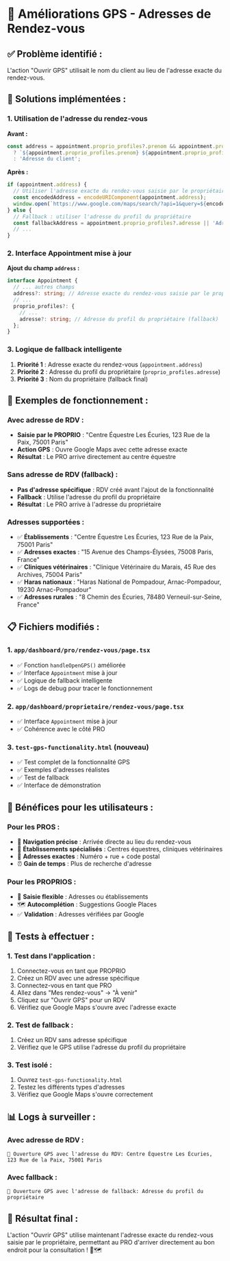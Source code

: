 # 🎯 Améliorations GPS - Adresses de Rendez-vous

## ✅ **Problème identifié :**
L'action "Ouvrir GPS" utilisait le nom du client au lieu de l'adresse exacte du rendez-vous.

## 🚀 **Solutions implémentées :**

### 1. **Utilisation de l'adresse du rendez-vous**
**Avant :**
```javascript
const address = appointment.proprio_profiles?.prenom && appointment.proprio_profiles?.nom 
  ? `${appointment.proprio_profiles.prenom} ${appointment.proprio_profiles.nom}`
  : 'Adresse du client';
```

**Après :**
```javascript
if (appointment.address) {
  // Utiliser l'adresse exacte du rendez-vous saisie par le propriétaire
  const encodedAddress = encodeURIComponent(appointment.address);
  window.open(`https://www.google.com/maps/search/?api=1&query=${encodedAddress}`, '_blank');
} else {
  // Fallback : utiliser l'adresse du profil du propriétaire
  const fallbackAddress = appointment.proprio_profiles?.adresse || 'Adresse du client';
  // ...
}
```

### 2. **Interface Appointment mise à jour**
**Ajout du champ `address` :**
```typescript
interface Appointment {
  // ... autres champs
  address?: string; // Adresse exacte du rendez-vous saisie par le propriétaire
  // ...
  proprio_profiles?: {
    // ...
    adresse?: string; // Adresse du profil du propriétaire (fallback)
  };
}
```

### 3. **Logique de fallback intelligente**
1. **Priorité 1** : Adresse exacte du rendez-vous (`appointment.address`)
2. **Priorité 2** : Adresse du profil du propriétaire (`proprio_profiles.adresse`)
3. **Priorité 3** : Nom du propriétaire (fallback final)

## 🧪 **Exemples de fonctionnement :**

### **Avec adresse de RDV :**
- **Saisie par le PROPRIO** : "Centre Équestre Les Écuries, 123 Rue de la Paix, 75001 Paris"
- **Action GPS** : Ouvre Google Maps avec cette adresse exacte
- **Résultat** : Le PRO arrive directement au centre équestre

### **Sans adresse de RDV (fallback) :**
- **Pas d'adresse spécifique** : RDV créé avant l'ajout de la fonctionnalité
- **Fallback** : Utilise l'adresse du profil du propriétaire
- **Résultat** : Le PRO arrive à l'adresse du propriétaire

### **Adresses supportées :**
- ✅ **Établissements** : "Centre Équestre Les Écuries, 123 Rue de la Paix, 75001 Paris"
- ✅ **Adresses exactes** : "15 Avenue des Champs-Élysées, 75008 Paris, France"
- ✅ **Cliniques vétérinaires** : "Clinique Vétérinaire du Marais, 45 Rue des Archives, 75004 Paris"
- ✅ **Haras nationaux** : "Haras National de Pompadour, Arnac-Pompadour, 19230 Arnac-Pompadour"
- ✅ **Adresses rurales** : "8 Chemin des Écuries, 78480 Verneuil-sur-Seine, France"

## 📋 **Fichiers modifiés :**

### 1. **`app/dashboard/pro/rendez-vous/page.tsx`**
- ✅ Fonction `handleOpenGPS()` améliorée
- ✅ Interface `Appointment` mise à jour
- ✅ Logique de fallback intelligente
- ✅ Logs de debug pour tracer le fonctionnement

### 2. **`app/dashboard/proprietaire/rendez-vous/page.tsx`**
- ✅ Interface `Appointment` mise à jour
- ✅ Cohérence avec le côté PRO

### 3. **`test-gps-functionality.html`** (nouveau)
- ✅ Test complet de la fonctionnalité GPS
- ✅ Exemples d'adresses réalistes
- ✅ Test de fallback
- ✅ Interface de démonstration

## 🎯 **Bénéfices pour les utilisateurs :**

### **Pour les PROS :**
- 🎯 **Navigation précise** : Arrivée directe au lieu du rendez-vous
- 🏢 **Établissements spécialisés** : Centres équestres, cliniques vétérinaires
- 📍 **Adresses exactes** : Numéro + rue + code postal
- ⏰ **Gain de temps** : Plus de recherche d'adresse

### **Pour les PROPRIOS :**
- 📝 **Saisie flexible** : Adresses ou établissements
- 🗺️ **Autocomplétion** : Suggestions Google Places
- ✅ **Validation** : Adresses vérifiées par Google

## 🧪 **Tests à effectuer :**

### 1. **Test dans l'application :**
1. Connectez-vous en tant que PROPRIO
2. Créez un RDV avec une adresse spécifique
3. Connectez-vous en tant que PRO
4. Allez dans "Mes rendez-vous" → "À venir"
5. Cliquez sur "Ouvrir GPS" pour un RDV
6. Vérifiez que Google Maps s'ouvre avec l'adresse exacte

### 2. **Test de fallback :**
1. Créez un RDV sans adresse spécifique
2. Vérifiez que le GPS utilise l'adresse du profil du propriétaire

### 3. **Test isolé :**
1. Ouvrez `test-gps-functionality.html`
2. Testez les différents types d'adresses
3. Vérifiez que Google Maps s'ouvre correctement

## 📊 **Logs à surveiller :**

### **Avec adresse de RDV :**
```
📍 Ouverture GPS avec l'adresse du RDV: Centre Équestre Les Écuries, 123 Rue de la Paix, 75001 Paris
```

### **Avec fallback :**
```
📍 Ouverture GPS avec l'adresse de fallback: Adresse du profil du propriétaire
```

## 🎉 **Résultat final :**

L'action "Ouvrir GPS" utilise maintenant l'adresse exacte du rendez-vous saisie par le propriétaire, permettant au PRO d'arriver directement au bon endroit pour la consultation ! 🚀🗺️












